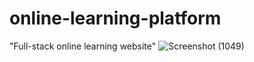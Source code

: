 # online-learning-platform
"Full-stack online learning website" 
![Screenshot (1049)](https://github.com/user-attachments/assets/9e52c284-c7c9-4621-ac3e-5e1e2b390916)

